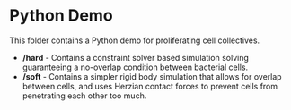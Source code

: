 # Python Demo

This folder contains a Python demo for proliferating cell collectives.

+ **/hard** - Contains a constraint solver based simulation solving guaranteeing a no-overlap condition between bacterial cells.
+ **/soft** - Contains a simpler rigid body simulation that allows for overlap between cells, and uses Herzian contact forces to prevent cells from penetrating each other too much.
